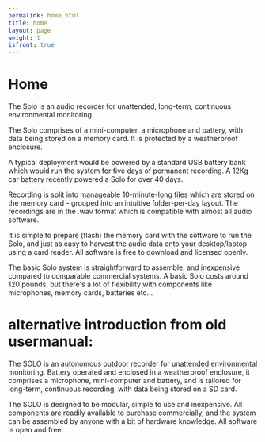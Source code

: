 ```yaml
---
permalink: home.html
title: home
layout: page
weight: 1
isfront: true
---
```


# Home

The Solo is an audio recorder for unattended, long-term, continuous
environmental monitoring.

The Solo comprises of a mini-computer, a microphone and battery, with
data being stored on a memory card.  It is protected by a weatherproof
enclosure.

A typical deployment would be powered by a standard USB battery bank
which would run the system for five days of permanent recording.  A
12Kg car battery recently powered a Solo for over 40 days.

Recording is split into manageable 10-minute-long files which are
stored on the memory card - grouped into an intuitive folder-per-day
layout.  The recordings are in the .wav format which is compatible
with almost all audio software.

It is simple to prepare (flash) the memory card with the software to
run the Solo, and just as easy to harvest the audio data onto your
desktop/laptop using a card reader.  All software is free to download
and licensed openly.

The basic Solo system is straightforward to assemble, and inexpensive
compared to comparable commercial systems. A basic Solo costs around
120 pounds, but there's a lot of flexibility with components like
microphones, memory cards, batteries etc...

# alternative introduction from old usermanual:

The SOLO is an autonomous outdoor recorder for unattended
environmental monitoring. Battery operated and enclosed in a
weatherproof enclosure, it comprises a microphone, mini-computer and
battery, and is tailored for long-term, continuous recording, with
data being stored on a SD card.

The SOLO is designed to be modular, simple to use and inexpensive. All
components are readily available to purchase commercially, and the
system can be assembled by anyone with a bit of hardware
knowledge. All software is open and free.

